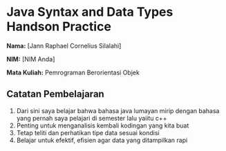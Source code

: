 # Java Syntax and Data Types Handson Practice

**Nama:** [Jann Raphael Cornelius Silalahi]

**NIM:** [NIM Anda]

**Mata Kuliah:** Pemrograman Berorientasi Objek

## Catatan Pembelajaran
1. Dari sini saya belajar bahwa bahasa java lumayan mirip dengan bahasa yang pernah saya pelajari di semester lalu yaiitu c++
2. Penting untuk menganalisis kembali kodingan yang kita buat
3. Tetap teliti dan perhatikan tipe data sesuai kondisi
4. Belajar untuk efektif, efisien agar data yang ditampilkan rapi
